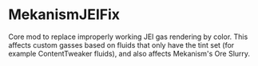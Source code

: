 # MekanismJEIFix
Core mod to replace improperly working JEI gas rendering by color. This affects custom gasses based on fluids that only have the tint set (for example ContentTweaker fluids), and also affects Mekanism's Ore Slurry.

